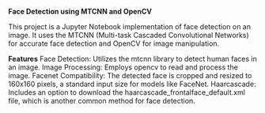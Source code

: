 ****Face Detection using MTCNN and OpenCV****

This project is a Jupyter Notebook implementation of face detection on an image. It uses the MTCNN (Multi-task Cascaded Convolutional Networks) for accurate face detection and OpenCV for image manipulation.

**Features**
Face Detection: Utilizes the mtcnn library to detect human faces in an image.
Image Processing: Employs opencv to read and process the image.
Facenet Compatibility: The detected face is cropped and resized to 160x160 pixels, a standard input size for models like FaceNet.
Haarcascade: Includes an option to download the haarcascade_frontalface_default.xml file, which is another common method for face detection.
